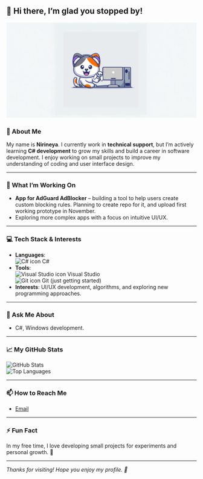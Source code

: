 ## 👋 Hi there, I’m glad you stopped by!

![Welcome](https://github.com/Nirineya/Nirineya/blob/main/cat.png) <!-- Replace with your own image -->

### 🌱 About Me  
My name is **Nirineya**. I currently work in **technical support**, but I’m actively learning **C# development** to grow my skills and build a career in software development. I enjoy working on small projects to improve my understanding of coding and user interface design.


---

### 🔭 What I’m Working On  
- **App for AdGuard AdBlocker** – building a tool to help users create custom blocking rules. Planning to create repo for it, and upload first working prototype in November.
- Exploring more complex apps with a focus on intuitive UI/UX.

---

### 💻 Tech Stack & Interests  
- **Languages**:  
  <img src="https://cdn.jsdelivr.net/gh/devicons/devicon/icons/csharp/csharp-original.svg" height="30" alt="C# icon"/> C#  
- **Tools**:  
  <img src="https://cdn.jsdelivr.net/gh/devicons/devicon/icons/visualstudio/visualstudio-plain.svg" height="30" alt="Visual Studio icon"/> Visual Studio  
  <img src="https://cdn.jsdelivr.net/gh/devicons/devicon/icons/git/git-original.svg" height="30" alt="Git icon"/> Git (just getting started)  
- **Interests**: UI/UX development, algorithms, and exploring new programming approaches.

---

### 💬 Ask Me About  
- C#, Windows development.

---

### 📈 My GitHub Stats  
![GitHub Stats](https://github-readme-stats.vercel.app/api?username=YourUsername&show_icons=true&theme=radical)  
![Top Languages](https://github-readme-stats.vercel.app/api/top-langs/?username=YourUsername&layout=compact&theme=radical)

---

### 📫 How to Reach Me  
- [Email](mailto:forthealiance1337@gmail.com)

---

### ⚡ Fun Fact  
In my free time, I love developing small projects for experiments and personal growth. 🎯

---

*Thanks for visiting! Hope you enjoy my profile. 🤝*
